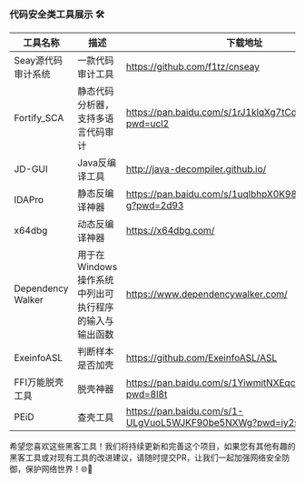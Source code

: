 ### 代码安全类工具展示 🛠️



| 工具名称              | 描述                             | 下载地址                                                                                                     |
|-------------------|--------------------------------|----------------------------------------------------------------------------------------------------------|
| Seay源代码审计系统       | 一款代码审计工具                       |https://github.com/f1tz/cnseay|
| Fortify_SCA       | 静态代码分析器，支持多语言代码审计              |https://pan.baidu.com/s/1rJ1klqXg7tCdW6FXrZFeig?pwd=ucl2|
| JD-GUI            | Java反编译工具                      |http://java-decompiler.github.io/|
| IDAPro            | 静态反编译神器                        |https://pan.baidu.com/s/1uqlbhpX0K98sCFwy8aZv-g?pwd=2d93|
| x64dbg            | 动态反编译神器                        |https://x64dbg.com/|
| Dependency Walker | 用于在Windows操作系统中列出可执行程序的输入与输出函数 |https://www.dependencywalker.com/|
|ExeinfoASL| 判断样本是否加壳                       |https://github.com/ExeinfoASL/ASL|
| FFI万能脱壳工具          | 脱壳神器                                            |https://pan.baidu.com/s/1YiwmitNXEqcdXeH3t1pZgw?pwd=8l8t|
|PEiD| 查壳工具                                            |https://pan.baidu.com/s/1-ULgVuoL5WJKF90be5NXWg?pwd=iy2s|


希望您喜欢这些黑客工具！我们将持续更新和完善这个项目，如果您有其他有趣的黑客工具或对现有工具的改进建议，请随时提交PR，让我们一起加强网络安全防御，保护网络世界！🌐💪
